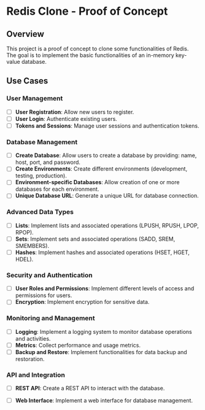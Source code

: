 # Redis Clone - Proof of Concept

## Overview

This project is a proof of concept to clone some functionalities of Redis. The goal is to implement the basic functionalities of an in-memory key-value database.

## Use Cases

### **User Management**
- [ ] **User Registration**: Allow new users to register.
- [ ] **User Login**: Authenticate existing users.
- [ ] **Tokens and Sessions**: Manage user sessions and authentication tokens.

### **Database Management**
- [ ] **Create Database**: Allow users to create a database by providing: name, host, port, and password.
- [ ] **Create Environments**: Create different environments (development, testing, production).
- [ ] **Environment-specific Databases**: Allow creation of one or more databases for each environment.
- [ ] **Unique Database URL**: Generate a unique URL for database connection.

### **Advanced Data Types**
- [ ] **Lists**: Implement lists and associated operations (LPUSH, RPUSH, LPOP, RPOP).
- [ ] **Sets**: Implement sets and associated operations (SADD, SREM, SMEMBERS).
- [ ] **Hashes**: Implement hashes and associated operations (HSET, HGET, HDEL).

### **Security and Authentication**
- [ ] **User Roles and Permissions**: Implement different levels of access and permissions for users.
- [ ] **Encryption**: Implement encryption for sensitive data.

### **Monitoring and Management**
- [ ] **Logging**: Implement a logging system to monitor database operations and activities.
- [ ] **Metrics**: Collect performance and usage metrics.
- [ ] **Backup and Restore**: Implement functionalities for data backup and restoration.

### **API and Integration**
- [ ] **REST API**: Create a REST API to interact with the database.
- [ ] **Web Interface**: Implement a web interface for database management.


